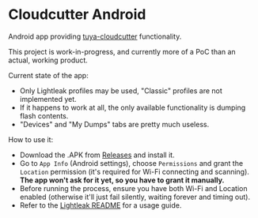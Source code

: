 # Cloudcutter Android

Android app providing [tuya-cloudcutter](https://github.com/tuya-cloudcutter/tuya-cloudcutter) functionality.

This project is work-in-progress, and currently more of a PoC than an actual, working product.

Current state of the app:

- Only Lightleak profiles may be used, "Classic" profiles are not implemented yet.
- If it happens to work at all, the only available functionality is dumping flash contents.
- "Devices" and "My Dumps" tabs are pretty much useless.

How to use it:
- Download the .APK from [Releases](https://github.com/tuya-cloudcutter/cloudcutter-android/releases) and install it.
- Go to `App Info` (Android settings), choose `Permissions` and grant the `Location` permission (it's required for Wi-Fi connecting and scanning). **The app won't ask for it yet, so you have to grant it manually.**
- Before running the process, ensure you have both Wi-Fi and Location enabled (otherwise it'll just fail silently, waiting forever and timing out).
- Refer to the [Lightleak README](https://github.com/tuya-cloudcutter/lightleak/blob/master/README.md) for a usage guide.

